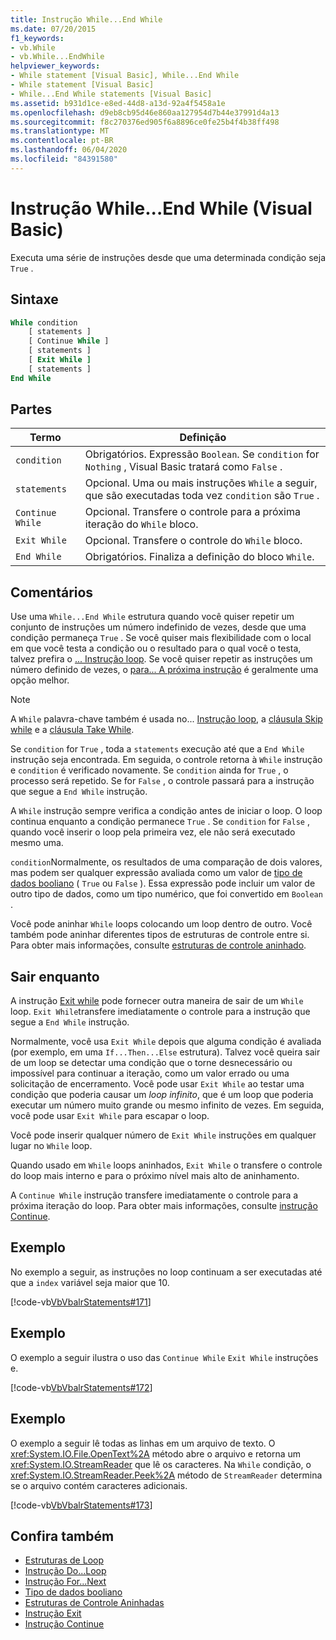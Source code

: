```yaml
---
title: Instrução While...End While
ms.date: 07/20/2015
f1_keywords:
- vb.While
- vb.While...EndWhile
helpviewer_keywords:
- While statement [Visual Basic], While...End While
- While statement [Visual Basic]
- While...End While statements [Visual Basic]
ms.assetid: b931d1ce-e8ed-44d8-a13d-92a4f5458a1e
ms.openlocfilehash: d9eb8cb95d46e860aa127954d7b44e37991d4a13
ms.sourcegitcommit: f8c270376ed905f6a8896ce0fe25b4f4b38ff498
ms.translationtype: MT
ms.contentlocale: pt-BR
ms.lasthandoff: 06/04/2020
ms.locfileid: "84391580"
---
```

# <a name="whileend-while-statement-visual-basic"></a>Instrução While...End While (Visual Basic)
Executa uma série de instruções desde que uma determinada condição seja `True` .  
  
## <a name="syntax"></a>Sintaxe  
  
```vb  
While condition  
    [ statements ]  
    [ Continue While ]  
    [ statements ]  
    [ Exit While ]  
    [ statements ]  
End While  
```  
  
## <a name="parts"></a>Partes  
  
|Termo|Definição|  
|---|---|  
|`condition`|Obrigatórios. Expressão `Boolean`. Se `condition` for `Nothing` , Visual Basic tratará como `False` .|  
|`statements`|Opcional. Uma ou mais instruções `While` a seguir, que são executadas toda vez `condition` são `True` .|  
|`Continue While`|Opcional. Transfere o controle para a próxima iteração do `While` bloco.|  
|`Exit While`|Opcional. Transfere o controle do `While` bloco.|  
|`End While`|Obrigatórios. Finaliza a definição do bloco `While`.|  
  
## <a name="remarks"></a>Comentários  
 Use uma `While...End While` estrutura quando você quiser repetir um conjunto de instruções um número indefinido de vezes, desde que uma condição permaneça `True` . Se você quiser mais flexibilidade com o local em que você testa a condição ou o resultado para o qual você o testa, talvez prefira o [... Instrução loop](do-loop-statement.md). Se você quiser repetir as instruções um número definido de vezes, o [para... A próxima instrução](for-next-statement.md) é geralmente uma opção melhor.  
  
> [!NOTE]
> A `While` palavra-chave também é usada no... [ Instrução loop](do-loop-statement.md), a [cláusula Skip while](../queries/skip-while-clause.md) e a [cláusula Take While](../queries/take-while-clause.md).  
  
 Se `condition` for `True` , toda a `statements` execução até que a `End While` instrução seja encontrada. Em seguida, o controle retorna à `While` instrução e `condition` é verificado novamente. Se `condition` ainda for `True` , o processo será repetido. Se for `False` , o controle passará para a instrução que segue a `End While` instrução.  
  
 A `While` instrução sempre verifica a condição antes de iniciar o loop. O loop continua enquanto a condição permanece `True` . Se `condition` for `False` , quando você inserir o loop pela primeira vez, ele não será executado mesmo uma.  
  
 `condition`Normalmente, os resultados de uma comparação de dois valores, mas podem ser qualquer expressão avaliada como um valor de [tipo de dados booliano](../data-types/boolean-data-type.md) ( `True` ou `False` ). Essa expressão pode incluir um valor de outro tipo de dados, como um tipo numérico, que foi convertido em `Boolean` .  
  
 Você pode aninhar `While` loops colocando um loop dentro de outro. Você também pode aninhar diferentes tipos de estruturas de controle entre si. Para obter mais informações, consulte [estruturas de controle aninhado](../../programming-guide/language-features/control-flow/nested-control-structures.md).  
  
## <a name="exit-while"></a>Sair enquanto  
 A instrução [Exit while](exit-statement.md) pode fornecer outra maneira de sair de um `While` loop. `Exit While`transfere imediatamente o controle para a instrução que segue a `End While` instrução.  
  
 Normalmente, você usa `Exit While` depois que alguma condição é avaliada (por exemplo, em uma `If...Then...Else` estrutura). Talvez você queira sair de um loop se detectar uma condição que o torne desnecessário ou impossível para continuar a iteração, como um valor errado ou uma solicitação de encerramento. Você pode usar `Exit While` ao testar uma condição que poderia causar um *loop infinito*, que é um loop que poderia executar um número muito grande ou mesmo infinito de vezes. Em seguida, você pode usar `Exit While` para escapar o loop.  
  
 Você pode inserir qualquer número de `Exit While` instruções em qualquer lugar no `While` loop.  
  
 Quando usado em `While` loops aninhados, `Exit While` o transfere o controle do loop mais interno e para o próximo nível mais alto de aninhamento.  
  
 A `Continue While` instrução transfere imediatamente o controle para a próxima iteração do loop. Para obter mais informações, consulte [instrução Continue](continue-statement.md).  
  
## <a name="example"></a>Exemplo  
 No exemplo a seguir, as instruções no loop continuam a ser executadas até que a `index` variável seja maior que 10.  
  
 [!code-vb[VbVbalrStatements#171](~/samples/snippets/visualbasic/VS_Snippets_VBCSharp/VbVbalrStatements/VB/class14.vb#171)]  
  
## <a name="example"></a>Exemplo  
 O exemplo a seguir ilustra o uso das `Continue While` `Exit While` instruções e.  
  
 [!code-vb[VbVbalrStatements#172](~/samples/snippets/visualbasic/VS_Snippets_VBCSharp/VbVbalrStatements/VB/class14.vb#172)]  
  
## <a name="example"></a>Exemplo  
 O exemplo a seguir lê todas as linhas em um arquivo de texto. O <xref:System.IO.File.OpenText%2A> método abre o arquivo e retorna um <xref:System.IO.StreamReader> que lê os caracteres. Na `While` condição, o <xref:System.IO.StreamReader.Peek%2A> método de `StreamReader` determina se o arquivo contém caracteres adicionais.  
  
 [!code-vb[VbVbalrStatements#173](~/samples/snippets/visualbasic/VS_Snippets_VBCSharp/VbVbalrStatements/VB/class14.vb#173)]  
  
## <a name="see-also"></a>Confira também

- [Estruturas de Loop](../../programming-guide/language-features/control-flow/loop-structures.md)
- [Instrução Do...Loop](do-loop-statement.md)
- [Instrução For...Next](for-next-statement.md)
- [Tipo de dados booliano](../data-types/boolean-data-type.md)
- [Estruturas de Controle Aninhadas](../../programming-guide/language-features/control-flow/nested-control-structures.md)
- [Instrução Exit](exit-statement.md)
- [Instrução Continue](continue-statement.md)
